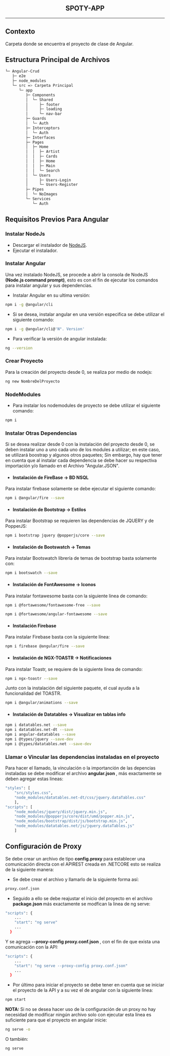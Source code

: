 <p>
    <h2 align="center"> SPOTY-APP </h2>
</p>

<hr>

## Contexto

Carpeta donde se encuentra el proyecto de clase de Angular.

## Estructura Principal de Archivos

```bash
└─ Angular-Crud
   ├─ e2e
   ├─ node_modules 
   └─ src => Carpeta Principal
      └─ app
         ├─ Components
         │  └─ Shared
         │     ├─ footer
         │     ├─ loading
         │     └─ nav-bar
         ├─ Guards
         │  └─ Auth
         ├─ Interceptors
         │  └─ Auth
         ├─ Interfaces
         ├─ Pages
         │  ├─ Home
         │  │  ├─ Artist
         │  │  ├─ Cards
         │  │  ├─ Home
         │  │  ├─ Main
         │  │  └─ Search
         │  └─ Users
         │     ├─ Users-Login
         │     └─ Users-Register
         ├─ Pipes
         │  └─ NoImages
         └─ Services
            └─ Auth
```

## Requisitos Previos Para Angular

### Instalar NodeJs

* Descargar el instalador de [NodeJS](https://nodejs.org/es/).
* Ejecutar el instalador.

### Instalar Angular
Una vez instalado NodeJS, se procede a abrir la consola de NodeJS <b>(Node.js command prompt)</b>, esto es con el fin de ejecutar los comandos para instalar angular y sus dependencias.

* Instalar Angular en su ultima versión:
```bash
npm i -g @angular/cli
```

* Si se desea, instalar angular en una versión especifica se debe utilizar el siguiente comando:
```bash
npm i -g @angular/cli@'N°. Version'
```

* Para verificar la versión de angular instalada:

```bash
ng --version
```

### Crear Proyecto

Para la creación del proyecto desde 0, se realiza por medio de nodejs:

```bash
ng new NombreDelProyecto
```

### NodeModules

* Para instalar los nodemodules de proyecto se debe utilizar el siguiente comando:

```bash
npm i
```

### Instalar Otras Dependencias

Si se desea realizar desde 0 con la instalación del proyecto desde 0, se deben instalar uno a uno cada uno de los modules a utilizar; en este caso, se utilizará boostrap y algunos otros paquetes; Sin embargo, hay que tener en cuenta que al instalar cada dependencia se debe hacer su respectiva importación y/o llamado en el Archivo "Angular.JSON".

* #### Instalación de FireBase -> BD NSQL
Para instalar firebase solamente se debe ejecutar el siguiente comando:

```bash
npm i @angular/fire --save
```

* #### Instalación de Bootstrap -> Estilos
Para instalar Bootstrap se requieren las dependencias de JQUERY y de PopperJS:

```bash
npm i bootstrap jquery @popperjs/core --save
```

* #### Instalación de Bootswatch -> Temas
Para instalar Bootswatch librería de temas de bootstrap basta solamente con:

```bash
npm i bootswatch --save
```

* #### Instalación de FontAwesome -> Iconos
Para instalar fontawesome basta con la siguiente linea de comando:

```bash
npm i @fortawesome/fontawesome-free --save
```

```bash
npm i @fortawesome/angular-fontawesome --save 
```

* #### Instalación Firebase

Para instalar Firebase basta con la siguiente línea:

```bash
npm i firebase @angular/fire --save
```

* #### Instalación de NGX-TOASTR -> Notificaciones
Para instalar Toastr, se requiere de la siguiente linea de comando:

```bash
npm i ngx-toastr --save
```
Junto con la instalación del siguiente paquete, el cual ayuda a la funcionalidad del TOASTR.

```bash
npm i @angular/animations --save
```

* #### Instalación de Datatables -> Visualizar en tablas info

```bash
npm i datatables.net --save
npm i datatables.net-dt --save
npm i angular-datatables --save
npm i @types/jquery --save-dev
npm i @types/datatables.net --save-dev
```

### Llamar o Vincular las dependencias instaladas en el proyecto

Para hacer el llamado, la vinculación o la importanción de las depencias instaladas se debe modificar el archivo <b> angular.json </b>, más exactamente se deben agregar estas lineas:

```bash
"styles": [
    "src/styles.css",
    "node_modules/datatables.net-dt/css/jquery.dataTables.css"              
    ],
"scripts": [
    "node_modules/jquery/dist/jquery.min.js",
    "node_modules/@popperjs/core/dist/umd/popper.min.js",
    "node_modules/bootstrap/dist/js/bootstrap.min.js",
    "node_modules/datatables.net/js/jquery.dataTables.js"
    ]
```

## Configuración de Proxy

Se debe crear un archivo de tipo <b> config.proxy </b> para establecer una comunicación directa con el APIREST creada en .NETCORE esto se realiza de la siguiente manera:

* Se debe crear el archivo y llamarlo de la siguiente forma así:

```bash
proxy.conf.json
```

* Seguido a ello se debe reajustar el inicio del proyecto en el archivo <b> package.json </b> más exactamente se modfican la linea de ng serve:

```bash
"scripts": {
    ...
    "start": "ng serve"
    ...
  }
```

Y se agrega <b> --proxy-config proxy.conf.json </b>, con el fin de que exista una comunicación con la API:

```bash
"scripts": {
    ...
    "start": "ng serve --proxy-config proxy.conf.json"
    ...
  }
```

* Por último para iniciar el proyecto se debe tener en cuenta que se iniciar el proyecto de la API y a su vez el de angular con la siguiente linea: 

```bash
npm start
```

<b> NOTA: </b> Si no se desea hacer uso de la configuración de un proxy no hay necesidad de modificar ningún archivo solo con ejecutar esta línea es suficiente para que el proyecto en angular inicie:

```bash
ng serve -o
```

O también:

```bash
ng serve
```